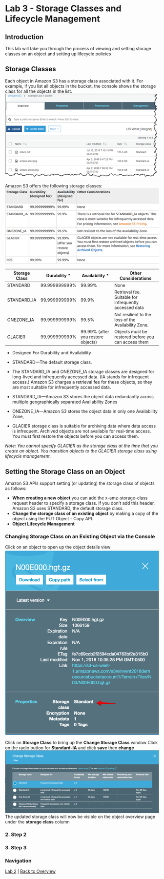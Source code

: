 # Lab 3 - Storage Classes and Lifecycle Management

## Introduction
This lab will take you through the process of viewing and setting storage classes on an object and setting up lifecycle policies

## Storage Classes
Each object in Amazon S3 has a storage class associated with it. For example, if you list all objects in the bucket, the console shows the storage class for all the objects in the list.
![Storage Classes](../images/3-ObjectStorageClass.png)

Amazon S3 offers the following storage classes:
![Storage Classes](../images/3-storageclasses.png)

Storage Class | Durability * | Availability * | Other Considerations
------------ | ------------- | ------------ | -------------
STANDARD | 99.999999999% | 99.99% | None
STANDARD_IA | 99.999999999% | 99.9% | Retrieval fee. Suitable for infrequently accessed data
ONEZONE_IA | 99.999999999% | 99.5% | Not resilient to the loss of the Availability Zone.
GLACIER | 99.999999999% | 99.99% (after you restore objects) | Objects must be restored before you can access them

* Designed For Durability and Availability


* STANDARD—The default storage class.

* The STANDARD_IA and ONEZONE_IA storage classes are designed for long-lived and infrequently accessed data. (IA stands for infrequent access.) Amazon S3 charges a retrieval fee for these objects, so they are most suitable for infrequently accessed data. 

 * STANDARD_IA—Amazon S3 stores the object data redundantly across multiple geographically separated Availability Zones

 * ONEZONE_IA—Amazon S3 stores the object data in only one Availability Zone, 

* GLACIER storage class is suitable for archiving data where data access is infrequent. Archived objects are not available for real-time access. You must first restore the objects before you can access them.

 _Note: You cannot specify GLACIER as the storage class at the time that you create an object. You transition objects to the GLACIER storage class using lifecycle management._ 

## Setting the Storage Class on an Object
Amazon S3 APIs support setting (or updating) the storage class of objects as follows:

* **When creating a new object** you can add the x-amz-storage-class request header to specify a storage class. If you don't add this header, Amazon S3 uses STANDARD, the default storage class.
* **Change the storage class of an existing object** by making a copy of the object using the PUT Object - Copy API.
* **Object Lifecycle Management**

### Changing Storage Class on an Existing Object via the Console
Click on an object to open up the object details view
![Storage Classes](../images/3-objectdetails.png)

Click on **Storage Class** to bring up the **Change Storage Class** window
Click on the radio button for **Standard-IA** and click **save** then **change**
![Storage Classes](../images/3-changestorageclass.png)
The updated storage class will now be visible on the object overview page under the **storage class** column

### 2. Step 2 

### 3. Step 3

### Navigation
[Lab 2](../lab2/README.md) | 
[Back to Overview](../README.md)